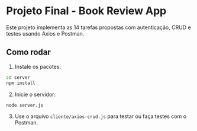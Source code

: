 # Projeto Final - Book Review App

Este projeto implementa as 14 tarefas propostas com autenticação, CRUD e testes usando Axios e Postman.

## Como rodar

1. Instale os pacotes:
```bash
cd server
npm install
```

2. Inicie o servidor:
```bash
node server.js
```

3. Use o arquivo `cliente/axios-crud.js` para testar ou faça testes com o Postman.
